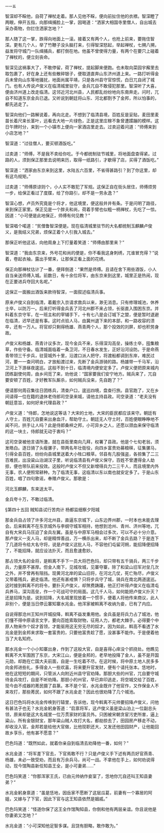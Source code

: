     一一五 

   智深却不睬他，自荷了禅杖走着。那人见他不睬，便向前扯住他的衣襟。智深瞪了两眼，伸开五指，向那缉捕脸上一掌，因喝道：“洒家大相国寺里僧人，自出城去采办斋物，你拦住洒家怎地？”

   那人随了这一掌，跌得向地面上一滚。接着又有两个人，也抢上前来，要拖住智深。更有几个人，举了竹鞭子没头脑打来，引得智深怒起，举起禅杖，七搠八搠，益发将守城门一队缉捕兵，都打倒在地。他虽不曾使得力量，有两个在要穴上碰着了禅杖的，便立刻丧命。

   智深见这祸事大了，不敢停留，荷了禅杖，提起脚来便跑。也未取向菜园宇廨里去取包裹了，好在身上还有些散碎银子，便取道直奔山东济州道上来。一路打听得金兵未曾向山东等地骚扰，地面尚属平靖，只是各州县守官惊慌，白日兀自闭了城门。也有人传说卢俊义在临清城里驻守，金兵兀自不敢侵犯那里。智深听了大喜，便由济州道上改走临清。这邻近河北州县，人民都乱纷纷地向东南奔走。问时，兀自不知道东京金兵已退。又听说到朝廷将山东、河北都割予了金邦，所以怕事的，都先逃走了。

   智深向他们一路解说着，再向北走。不想到了临清县境，百姓反是妥贴，麦田里麦苗长着尺来长茎叶，远看去大地一片绿色，正是这里庄稼不象曾遭蹂蹦的模样。这日午牌时分，来到一个小镇市上便向一家酒店里走去。过卖迎着问道：“师傅来到小店怎地？”

   智深道：“过往僧人，要买顿酒饭吃。”

   过卖道：“师傅，不是我不卖给你吃。于今都统制驻节城里，将地面盘查得紧。过路的人，须到保正那里去说明来历，取得一纸路引，才歇得了店，买得了酒饭吃。”

   智深道：“洒家由东京来到这里，水陆五六百里，不省得甚路引？到了你这里，却有这鸟规矩。”

   过卖道：“师傅原谅则个，小人实不敢犯了军规。这保正自在街头居住，师傅烦劳一步，给保正看过了度牒，给了你路引，却不是一劳永逸？”

   智深心想，卢员外究竟是个将才，他这境里，便这般井井有条。于是问明了路径，来到保正家里。保正见是一个胖夫和尚，荷着手臂也似粗一柄禅杖，先吃了一惊。因道：“小可便是此地保正，师傅有何见教？”

   智深唱个喏道：“贫僧鲁智深便是。现在临清城里驻节的大名都统制玉麒麟卢俊义，是我结义兄弟，烦保正着个人引我入城去。”

   那保正听他这话，向他周身上下打量着笑道：“师傅由那里来？”

   智深道：“我由东京来，外号花和尚的便是，你不看我这身刺绣，兀谁冒充得？”说着，卷起衣袖，露出手臂来，让那保正看上面的花绣。

   保正向那禅杖估计了一番，便拜倒道：“果然是师傅。且请在舍下用些酒饭，小人自当亲送师傅入城。前数日，有十余位将军，由东京来到这里，城里正是热闹，现在正要进兵夺回大名呢。”

   这保正一面搬出酒饭来款待智深，一面叙述临清兵事。

   原来卢俊义自到临清，着戴宗入京请求救兵以来，渺无消息。只有修理城池，休养士卒，以防万一。后来打听得金兵丢了河北州郡不来占领，长驱直入围困东京。并料着东京守军，在一班主和的宰辅手下，十有七八是会订城下之盟，便是暂时退避在临清，迟早还是有事。这时点验人马，由冀州退下来的本部，和一路收容的溃卒，还有一万人。将官却只剩得杨雄、燕青两个人，那个投效的刘屏，却也积劳身故。

   卢俊义和杨雄、燕青计议多次，现今金兵不来，乐得深沟高垒，操练士卒，囤集粮草，作些守备。临清城面临着一条卫河，不日春水发生，正好沿河设防。于是命燕青带领三千步兵，驻营城外十里，沿渡口派人把守，将渡船都调到东岸，难民过河，要一一查问明白，才放船渡过来，先断了金兵游骑的路。杨雄带一千马军，沿卫河上下游昼夜逡巡。这般不到十日，临清境内便安定多了。卢俊义便把原来城内团练副使何周，由乡间觅了来，劝他说：“国家要我们安宁地方。贼兵来了，兀自要安顿了百姓，才好教军队厮杀，如何贼兵没来，先自跑了？”

   便请那何周召集往日团练兵，清查户口，逡巡四境，盘查行旅。县官跑了，又在乡间请得一位在籍的退休老侍郎司空录来城，请他主持县政。司空录道：“老夫没有朝廷意旨，如何好来代理县政？”

   卢俊义道：“侍郎，怎地说这等话？大宋的士地，大宋的臣民都应该来守。朝廷有人守土，百姓兀自要来出身血汗，帮助守土。朝廷无人守土时，百姓便眼睁睁地不闻不问，拱手让人吗？此是侍郎桑梓之邦，小可异乡之人，还愿以颈血来保守临清的这一块土，侍郎就无动于衷吗？”

   这司空录被他言语所激，就在县衙里南向几拜，权署了县政。他是个七旬老翁，须发皓白。逐日骑了头瘦骡子，带两名年壮衙役，向四乡富贵劝募粮秣，征集骡马，引得全县百姓，纷纷向县城里送着大小牲口粮草。邻县有几股强盗，各掠集了二三百难民，出没粱山泊湖汊子里，听说临清县有卢俊义保守，百姓不曾遭得金人劫掠，便也带队前来投效。这般时卢俊义不但又新增得兵力二三千人，而且境里内外无事，农人便照常耕种。为了临清无事，这临清以东以南也就安定多了。于是山东百姓，唱了四句歌谣，奉赠卢俊义。那歌是：

   河北玉麒麟，东来送太平。

   金兵夸十万，不敢过临清。

   §第四十五回 贼知县试行苦肉计 杨都监细察夕阳城

   那金兵自占领了许多河北州县，直逼东京城下，山东边界州郡，一时本也未能去理会。后来斡离不在东京城外与李纲守城军相持，他想到沧州、青州、济州等地，兀自有大宋兵马压迫了金兵左翼。虽是与中原军马相会过多次，可以不必十分介意。那卢俊义一支人马，却是精悍善战，万一横杀出来，却不断了金兵去路？于是连下了几道将令给大名守将，说是卢俊义这批人马，不容他们屯留河朔，能招降便招降了，不能招降，就应设法扑灭，而且愈速愈妙。

   那占领大名的金将，是斡离不手下一员大将巴色玛，却只带有五千骑兵，两三千步兵，力量原不甚厚。但金人南下，见城攻城，见寨夺寨，除了和梁山旧军对垒几次之外，并不曾再有阻挡。现黄河北岸的梁山旧将，在河北几仗，死亡殆尽，卢俊义又带着残兵，避走临清。他还有甚戒惧？只将步兵守了城，骑兵在南北两道逡巡。这时接到斡离不的将令，要扑灭卢俊义，却煞费踌躇，他正打听得卢俊义在临清屯兵养马，深沟高垒，作一个可战可守的局面。这几千人马，如何能把卢俊义扑灭？还是招降为是。说到招降，大名城里现放着一个惯手，便着人将他传来商议，此人非别个，便是当日停云寨知寨水兆金。他浑家被斡离不收纳为妾，已有了内应。

   自说得那沧州王知州开城投降，斡离不益发重用他。金兵虽是将兵力占了城池，他们懂不得中原语言文字，要向百姓索取财物，征用人力，都老大棘手。必得要个中原人物来作个奴才首领，才能驱用这无穷无尽的奴才。因为如此，斡高不看透了水兆金是到金邦来求取一套富贵的，只要他富贵趁了愿，没甚事不能作。于是便着他当了大名知府。

   那水兆金一个小小知寨出身，作到了这般大官，自是喜得心痒没个抓挠处。他瞧见斡离不大军围困了东京，大宋江山，便是金邦的，老早地投降了金人，虽不是开国元勋，却跑在亡国大夫前面，自是一生吃着不尽。在这时候，将中原土地人民多多向金邦进些礼，多得金人一些欢喜，将来要升官发财，便有个请托张本。恁地时，他在这短短的期间，只管派人向附近州县守官劝降。那胆大些的州官，兀自要守城待金兵攻打，自是不听劝降。那胆小的州官，早已弃印逃走，将空城交给了百姓，现今由不成器的莠民摄了县篆。本不是个官，水兆金既许了他官作，又作保金人不来攻打，那些莠民，如何不跟了水兆金走？因此也很劝降了几个城池。

   这日巴色玛将水兆金传唤到行辕里，告诉他，现今斡离不元帅要招降卢俊义，问他有甚法子也无？水兆金躬身答道：“启禀将军，这卢俊义虽是梁山泊上一位副总头领，原来却是这大名城里一位万贯家财的富员外。只困被宋朝贪宦污吏所害，逼上粱山，所有金银财宝，那年粱山贼人攻打大名，都劫掠去了，田园房产移走不动，却收没入官。金邦若是给他大官做，比他现职还大，又发还他田园财产，让他能回故乡享乐，他有甚不愿意？”

   巴色玛道：“既然如此，就着你亲自到临清去劝降他一番，如何？”

   水兆金道：“将军差下官去，下官焉敢不行？只是卢俊义手下述有两员好官燕青、杨雄，未必一致受劝，而且有万余兵马，尚可一战。不拿他在手上，如何劝说得动，现今馆陶县新任知县王全，是小可妻弟……”

   巴色玛笑道：“你那浑家王氏，已由元帅纳作妾室了，恁地你兀自还叫王知县妻弟？”

   水兆金躬身禀道：“虽是恁地，因岳家不愿断了这层瓜葛，前妻有一个寡居的阿姐，又嫁与了下官，因此下官与这王知县依然是姻戚。”

   巴色玛笑道：“怪道你保了这王全作馆陶知县，你倒和他有两层亲谊。你且说他是你妻弟又怎地？”

   水兆金道：“小可深知他足智多谋。且饶有胆略，敢作敢为。”

